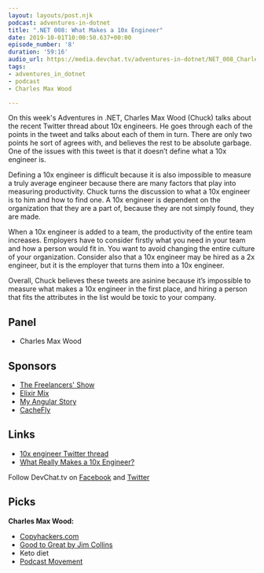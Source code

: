 ```yaml
---
layout: layouts/post.njk
podcast: adventures-in-dotnet
title: ".NET 008: What Makes a 10x Engineer"
date: 2019-10-01T10:00:50.637+00:00
episode_number: '8'
duration: '59:16'
audio_url: https://media.devchat.tv/adventures-in-dotnet/NET_008_Charles_Max_Wood.mp3
tags:
- adventures_in_dotnet
- podcast
- Charles Max Wood

---
```

On this week's Adventures in .NET, Charles Max Wood (Chuck)  talks about the recent Twitter thread about 10x engineers. He goes through each of the points in the tweet and talks about each of them in turn. There are only two points he sort of agrees with, and believes the rest to be absolute garbage. One of the issues with this tweet is that it doesn’t define what a 10x engineer is.

Defining a 10x engineer is difficult because it is also impossible to measure a truly average engineer because there are many factors that play into measuring productivity. Chuck turns the discussion to what a 10x engineer is to him and how to find one. A 10x engineer is dependent on the organization that they are a part of, because they are not simply found, they are made.

When a 10x engineer is added to a team, the productivity of the entire team increases. Employers have to consider firstly what you need in your team and how a person would fit in. You want to avoid changing the entire culture of your organization. Consider also that a 10x engineer may be hired as a 2x engineer, but it is the employer that turns them into a 10x engineer.

Overall, Chuck believes these tweets are asinine because it’s impossible to measure what makes a 10x engineer in the first place, and hiring a person that fits the attributes in the list would be toxic to your company.

## **Panel**

* Charles Max Wood

## Sponsors

* [The Freelancers' Show](https://devchat.tv/freelancers/)
* [Elixir Mix](https://devchat.tv/elixir-mix/)
* [My Angular Story](https://devchat.tv/my-angular-story/)
* [CacheFly](https://www.cachefly.com/)

## **Links**

* [10x engineer Twitter thread](https://twitter.com/skirani/status/1149302828420067328?lang=en)
* [What Really Makes a 10x Engineer?](https://devchat.tv/blog/what-really-makes-a-10x-engineer/)

Follow DevChat.tv on [Facebook](https://www.facebook.com/DevChattv/?__tn__=%2Cd%2CP-R&eid=ARDBDrBnK71PDmx_8gE_IeIEo5SnM7cyzylVBjAwfaOo1ck_6q3GXuRBfaUQZaWVvFGyEVjrhDwnS_tV) and [Twitter](https://twitter.com/dotNET_Podcast "Twitter")

## **Picks**

**Charles Max Wood:**

* [Copyhackers.com](https://copyhackers.com/)
* [Good to Great by Jim Collins](https://www.amazon.com/Good-Great-Some-Companies-Others-ebook/dp/B0058DRUV6?ie=UTF8&qid=1548462018&sr=8-1&linkCode=ll1&tag=devchattv-20&linkId=f06bfe7482dca8bb751ed6d7cc86e2ab&language=en_US)
* Keto diet
* [Podcast Movement](https://podcastmovement.com/)
